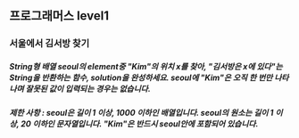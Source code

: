 ## 프로그래머스 level1
### 서울에서 김서방 찾기
##### String형 배열 seoul의 element중 "Kim"의 위치 x를 찾아, "김서방은 x에 있다"는 String을 반환하는 함수, solution을 완성하세요. seoul에 "Kim"은 오직 한 번만 나타나며 잘못된 값이 입력되는 경우는 없습니다. 

##### 제한 사항 : seoul은 길이 1 이상, 1000 이하인 배열입니다. seoul의 원소는 길이 1 이상, 20 이하인 문자열입니다. "Kim"은 반드시 seoul안에 포함되어 있습니다. 
